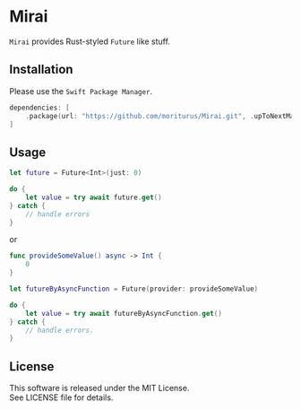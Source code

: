 # Mirai

`Mirai` provides Rust-styled `Future` like stuff.

## Installation

Please use the `Swift Package Manager`.

```swift
dependencies: [
    .package(url: "https://github.com/moriturus/Mirai.git", .upToNextMajor(from: "1.0.0"))
]
```

## Usage

```swift
let future = Future<Int>(just: 0)

do {
    let value = try await future.get()
} catch {
    // handle errors
}
```

or

```swift
func provideSomeValue() async -> Int {
    0
}

let futureByAsyncFunction = Future(provider: provideSomeValue)

do {
    let value = try await futureByAsyncFunction.get()
} catch {
    // handle errors.
}
```

## License

This software is released under the MIT License.  
See LICENSE file for details.
